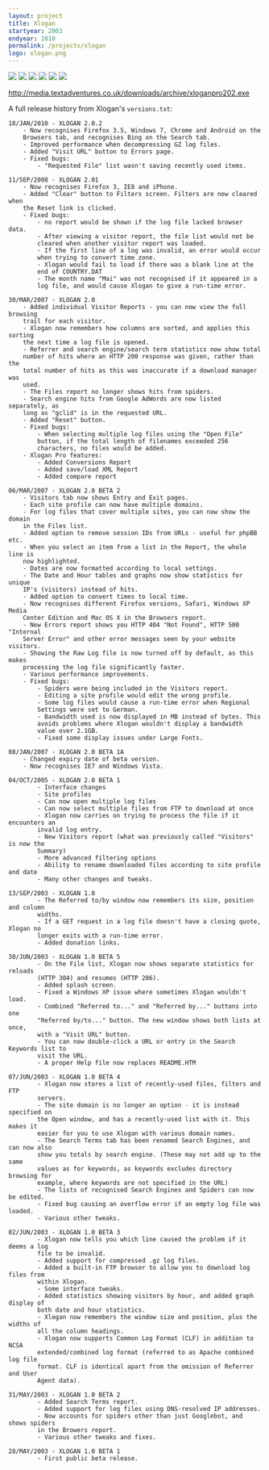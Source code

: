 ```yaml
---
layout: project
title: Xlogan
startyear: 2003
endyear: 2010
permalink: /projects/xlogan
logo: xlogan.png
---
```


![](/images/projects/screenshots/xlogan1.png)
![](/images/projects/screenshots/xlogan2.png)
![](/images/projects/screenshots/xlogan3.png)
![](/images/projects/screenshots/xlogan4.png)
![](/images/projects/screenshots/xlogan5.png)
![](/images/projects/screenshots/xlogan6.png)

<http://media.textadventures.co.uk/downloads/archive/xloganpro202.exe>

A full release history from Xlogan's `versions.txt`:

    18/JAN/2010 - XLOGAN 2.0.2
        - Now recognises Firefox 3.5, Windows 7, Chrome and Android on the
        Browsers tab, and recognises Bing on the Search tab.
        - Improved performance when decompressing GZ log files.
        - Added "Visit URL" button to Errors page.
        - Fixed bugs:
            - "Requested File" list wasn't saving recently used items.

    11/SEP/2008 - XLOGAN 2.01
        - Now recognises Firefox 3, IE8 and iPhone.
        - Added "Clear" button to Filters screen. Filters are now cleared when
        the Reset link is clicked.
        - Fixed bugs:
            - no report would be shown if the log file lacked browser data.
            - After viewing a visitor report, the file list would not be
            cleared when another visitor report was loaded.
            - If the first line of a log was invalid, an error would occur
            when trying to convert time zone.
            - Xlogan would fail to load if there was a blank line at the
            end of COUNTRY.DAT
            - The month name "Mai" was not recognised if it appeared in a
            log file, and would cause Xlogan to give a run-time error.

    30/MAR/2007 - XLOGAN 2.0
        - Added individual Visitor Reports - you can now view the full browsing
        trail for each visitor.
        - Xlogan now remembers how columns are sorted, and applies this sorting
        the next time a log file is opened.
        - Referrer and search engine/search term statistics now show total
        number of hits where an HTTP 200 response was given, rather than the
        total number of hits as this was inaccurate if a download manager was
        used.
        - The Files report no longer shows hits from spiders.
        - Search engine hits from Google AdWords are now listed separately, as
        long as "gclid" is in the requested URL.
        - Added "Reset" button.
        - Fixed bugs:
            - When selecting multiple log files using the "Open File"
            button, if the total length of filenames exceeded 256
            characters, no files would be added.
        - Xlogan Pro features:
            - Added Conversions Report
            - Added save/load XML Report
            - Added compare report

    06/MAR/2007 - XLOGAN 2.0 BETA 2
        - Visitors tab now shows Entry and Exit pages.
        - Each site profile can now have multiple domains.
        - For log files that cover multiple sites, you can now show the domain
        in the Files list.
        - Added option to remove session IDs from URLs - useful for phpBB etc.
        - When you select an item from a list in the Report, the whole line is
        now highlighted.
        - Dates are now formatted according to local settings.
        - The Date and Hour tables and graphs now show statistics for unique
        IP's (visitors) instead of hits.
        - Added option to convert times to local time.
        - Now recognises different Firefox versions, Safari, Windows XP Media
        Center Edition and Mac OS X in the Browsers report.
        - New Errors report shows you HTTP 404 "Not Found", HTTP 500 "Internal
        Server Error" and other error messages seen by your website visitors.
        - Showing the Raw Log file is now turned off by default, as this makes
        processing the log file significantly faster.
        - Various performance improvements.
        - Fixed bugs:
            - Spiders were being included in the Visitors report.
            - Editing a site profile would edit the wrong profile.
            - Some log files would cause a run-time error when Regional
            Settings were set to German.
            - Bandwidth used is now displayed in MB instead of bytes. This
            avoids problems where Xlogan wouldn't display a bandwidth
            value over 2.1GB.
            - Fixed some display issues under Large Fonts.

    08/JAN/2007 - XLOGAN 2.0 BETA 1A
        - Changed expiry date of beta version.
        - Now recognises IE7 and Windows Vista.

    04/OCT/2005 - XLOGAN 2.0 BETA 1
            - Interface changes
            - Site profiles
            - Can now open multiple log files
            - Can now select multiple files from FTP to download at once
            - Xlogan now carries on trying to process the file if it encounters an
            invalid log entry.
            - New Visitors report (what was previously called "Visitors" is now the
            Summary)
            - More advanced filtering options
            - Ability to rename downloaded files according to site profile and date
            - Many other changes and tweaks.

    13/SEP/2003 - XLOGAN 1.0
            - The Referred to/by window now remembers its size, position and column
            widths.
            - If a GET request in a log file doesn't have a closing quote, Xlogan no
            longer exits with a run-time error.
            - Added donation links.

    30/JUN/2003 - XLOGAN 1.0 BETA 5
            - On the File list, Xlogan now shows separate statistics for reloads
            (HTTP 304) and resumes (HTTP 206).
            - Added splash screen.
            - Fixed a Windows XP issue where sometimes Xlogan wouldn't load.
            - Combined "Referred to..." and "Referred by..." buttons into one
            "Referred by/to..." button. The new window shows both lists at once,
            with a "Visit URL" button.
            - You can now double-click a URL or entry in the Search Keywords list to
            visit the URL.
            - A proper Help file now replaces README.HTM

    07/JUN/2003 - XLOGAN 1.0 BETA 4
            - Xlogan now stores a list of recently-used files, filters and FTP
            servers.
            - The site domain is no longer an option - it is instead specified on
            the Open window, and has a recently-used list with it. This makes it
            easier for you to use Xlogan with various domain names.
            - The Search Terms tab has been renamed Search Engines, and can now also
            show you totals by search engine. (These may not add up to the same
            values as for keywords, as keywords excludes directory browsing for
            example, where keywords are not specified in the URL)
            - The lists of recognised Search Engines and Spiders can now be edited.
            - Fixed bug causing an overflow error if an empty log file was loaded.
            - Various other tweaks.

    02/JUN/2003 - XLOGAN 1.0 BETA 3
            - Xlogan now tells you which line caused the problem if it deems a log
            file to be invalid.
            - Added support for compressed .gz log files.
            - Added a built-in FTP browser to allow you to download log files from
            within Xlogan.
            - Some interface tweaks.
            - Added statistics showing visitors by hour, and added graph display of
            both date and hour statistics.
            - Xlogan now remembers the window size and position, plus the widths of
            all the column headings.
            - Xlogan now supports Common Log Format (CLF) in addition to NCSA
            extended/combined log format (referred to as Apache combined log file
            format. CLF is identical apart from the omission of Referrer and User
            Agent data).

    31/MAY/2003 - XLOGAN 1.0 BETA 2
            - Added Search Terms report.
            - Added support for log files using DNS-resolved IP addresses.
            - Now accounts for spiders other than just Googlebot, and shows spiders
            in the Browers report.
            - Various other tweaks and fixes.

    28/MAY/2003 - XLOGAN 1.0 BETA 1
            - First public beta release.